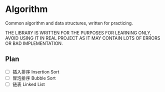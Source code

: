 # Algorithm
Common algorithm and data structures, written for practicing.

THE LIBRARY IS WRITTEN FOR THE PURPOSES FOR LEARNING ONLY, AVOID USING IT IN REAL PROJECT AS IT MAY CONTAIN LOTS OF ERRORS OR BAD IMPLEMENTATION.

## Plan
- [ ] 插入排序 Insertion Sort
- [ ] 冒泡排序 Bubble Sort
- [ ] 链表 Linked List